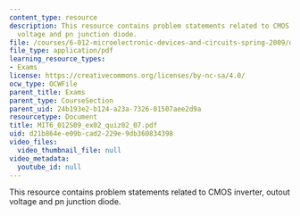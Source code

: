 ```yaml
---
content_type: resource
description: This resource contains problem statements related to CMOS inverter, outout
  voltage and pn junction diode.
file: /courses/6-012-microelectronic-devices-and-circuits-spring-2009/d21b864ee09bcad2229e9db360834398_MIT6_012S09_ex02_quiz02_07.pdf
file_type: application/pdf
learning_resource_types:
- Exams
license: https://creativecommons.org/licenses/by-nc-sa/4.0/
ocw_type: OCWFile
parent_title: Exams
parent_type: CourseSection
parent_uid: 24b193e2-b124-a23a-7326-01507aee2d9a
resourcetype: Document
title: MIT6_012S09_ex02_quiz02_07.pdf
uid: d21b864e-e09b-cad2-229e-9db360834398
video_files:
  video_thumbnail_file: null
video_metadata:
  youtube_id: null
---
```

This resource contains problem statements related to CMOS inverter, outout voltage and pn junction diode.